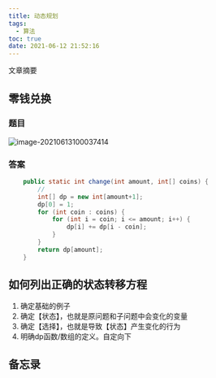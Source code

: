 ```yaml
---
title: 动态规划
tags:
  - 算法
toc: true
date: 2021-06-12 21:52:16
---
```


文章摘要

<!-- more -->

## 零钱兑换

### 题目

![image-20210613100037414](https://gitee.com/flow_disaster/blog-map-bed/raw/master/img/image-20210613100037414.png)

### 答案

```java
    public static int change(int amount, int[] coins) {
        // 
        int[] dp = new int[amount+1];
        dp[0] = 1;
        for (int coin : coins) {
            for (int i = coin; i <= amount; i++) {
                dp[i] += dp[i - coin];
            }
        }
        return dp[amount];
    }
```

## 如何列出正确的状态转移方程

1.  确定基础的例子
2. 确定【状态】，也就是原问题和子问题中会变化的变量
3. 确定【选择】，也就是导致【状态】产生变化的行为
4. 明确dp函数/数组的定义。自定向下

## 备忘录

